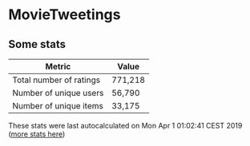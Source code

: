 # MovieTweetings
## Some stats

Metric | Value
--- | ---
Total number of ratings                 | 771,218
Number of unique users                  | 56,790
Number of unique items                  | 33,175
These stats were last autocalculated on Mon Apr 1 01:02:41 CEST 2019  ([more stats here](./stats.md))

